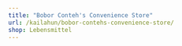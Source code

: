 ```yaml
---
title: "Bobor Conteh's Convenience Store"
url: /kailahun/bobor-contehs-convenience-store/
shop: Lebensmittel
---
```

